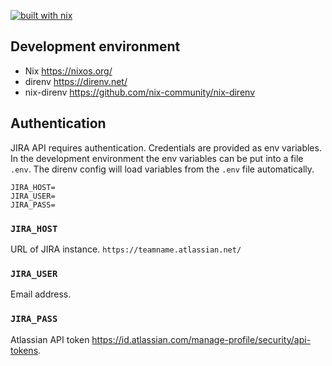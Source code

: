 [![built with nix](https://builtwithnix.org/badge.svg)](https://builtwithnix.org)

## Development environment

* Nix https://nixos.org/
* direnv https://direnv.net/
* nix-direnv https://github.com/nix-community/nix-direnv

## Authentication

JIRA API requires authentication. Credentials are provided as env variables.
In the development environment the env variables can be put into a file `.env`.
The direnv config will load variables from the `.env` file automatically.

```
JIRA_HOST=
JIRA_USER=
JIRA_PASS=
```

### `JIRA_HOST`
URL of JIRA instance. `https://teamname.atlassian.net/`

### `JIRA_USER`
Email address.

### `JIRA_PASS`
Atlassian API token https://id.atlassian.com/manage-profile/security/api-tokens.
